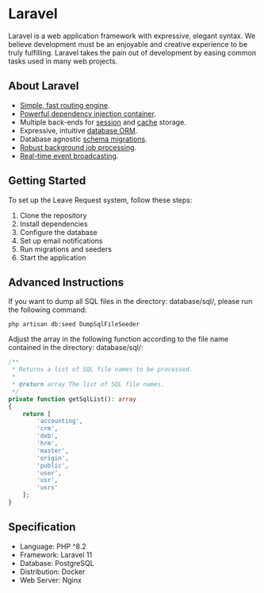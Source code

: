 # Laravel

Laravel is a web application framework with expressive, elegant syntax. We believe development must be an enjoyable and creative experience to be truly fulfilling. Laravel takes the pain out of development by easing common tasks used in many web projects.

## About Laravel

- [Simple, fast routing engine](https://laravel.com/docs/routing).
- [Powerful dependency injection container](https://laravel.com/docs/container).
- Multiple back-ends for [session](https://laravel.com/docs/session) and [cache](https://laravel.com/docs/cache) storage.
- Expressive, intuitive [database ORM](https://laravel.com/docs/eloquent).
- Database agnostic [schema migrations](https://laravel.com/docs/migrations).
- [Robust background job processing](https://laravel.com/docs/queues).
- [Real-time event broadcasting](https://laravel.com/docs/broadcasting).

## Getting Started

To set up the Leave Request system, follow these steps:

1. Clone the repository
2. Install dependencies
3. Configure the database
4. Set up email notifications
5. Run migrations and seeders
6. Start the application

## Advanced Instructions

If you want to dump all SQL files in the directory: database/sql/, please run the following command:
```
php artisan db:seed DumpSqlFileSeeder
```
Adjust the array in the following function according to the file name contained in the directory: database/sql/:
```php
/**
 * Returns a list of SQL file names to be processed.
 *
 * @return array The list of SQL file names.
 */
private function getSqlList(): array
{
    return [
        'accounting',
        'crm',
        'dxb',
        'hrm',
        'master',
        'origin',
        'public',
        'user',
        'usr',
        'usrs'
    ];
}
```

## Specification
- Language: PHP ^8.2
- Framework: Laravel 11
- Database: PostgreSQL
- Distribution: Docker
- Web Server: Nginx
